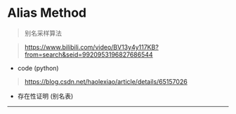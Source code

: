 # Alias Method

> 别名采样算法

> https://www.bilibili.com/video/BV13y4y117KB?from=search&seid=9920953196827686544

- code (python)

> https://blog.csdn.net/haolexiao/article/details/65157026

- 存在性证明 (别名表)

---
